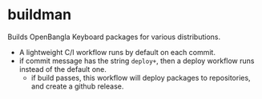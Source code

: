 # buildman

Builds OpenBangla Keyboard packages for various distributions.

- A lightweight C/I workflow runs by default on each commit.
- if commit message has the string `deploy+`, then a deploy workflow runs instead of the default one.
  - if build passes, this workflow will deploy packages to repositories, and create a github release.
